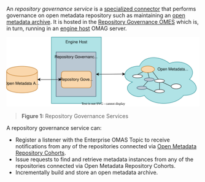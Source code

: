 <!-- SPDX-License-Identifier: CC-BY-4.0 -->
<!-- Copyright Contributors to the Egeria project 2020. -->

An *repository governance service* is a [specialized connector](/concepts/connector) that performs governance on open metadata repository  such as maintaining an [open metadata archive](/concepts/open-metadata-archive). It is hosted in the [Repository Governance OMES](/services/omes/repository-governance/overview) which is, in turn, running in an [engine host](/concepts/engine-host) OMAG server.

![Repository Governance Services](/connectors/repository-governance/repository-governance-service.svg)
> **Figure 1:** Repository Governance Services

A repository governance service can:

- Register a listener with the Enterprise OMAS Topic to receive notifications from any of the repositories connected via [Open Metadata Repository Cohorts](/concepts/cohort-member).
- Issue requests to find and retrieve metadata instances from any of the repositories connected via Open Metadata Repository Cohorts.
- Incrementally build and store an open metadata archive.

